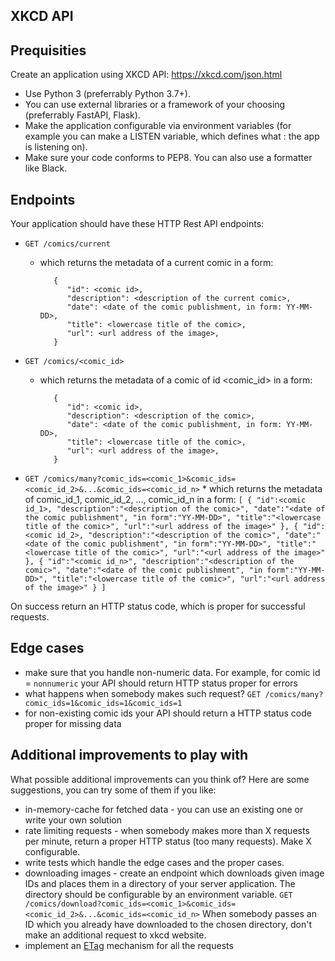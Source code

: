 XKCD API
-----------


Prequisities
--------------------

Create an application using XKCD API: https://xkcd.com/json.html

 * Use Python 3 (preferrably Python 3.7+). 
 * You can use external libraries or a framework of your choosing (preferrably FastAPI, Flask).
 * Make the application configurable via environment variables (for example you can make a LISTEN variable, which defines what <host>:<port> the app is listening on).
 * Make sure your code conforms to PEP8. You can also use a formatter like Black.

Endpoints
---------------------

Your application should have these HTTP Rest API endpoints:
 * `GET /comics/current`
    * which returns the metadata of a current comic in a form:
       ```
          {
             "id": <comic id>,
             "description": <description of the current comic>,
             "date": <date of the comic publishment, in form: YY-MM-DD>,
             "title": <lowercase title of the comic>,
             "url": <url address of the image>,
          }
       ```
             
 * `GET /comics/<comic_id>`
    * which returns the metadata of a comic of id <comic_id> in a form:
       ```
          {
             "id": <comic id>,
             "description": <description of the comic>,
             "date": <date of the comic publishment, in form: YY-MM-DD>,
             "title": <lowercase title of the comic>,
             "url": <url address of the image>,
          }
       ```
 * `GET /comics/many?comic_ids=<comic_1>&comic_ids=<comic_id_2>&...&comic_ids=<comic_id_n>`
       * which returns the metadata of comic_id_1, comic_id_2, ..., comic_id_n in a form:
       ```
                 [
            {
                "id":<comic id_1>,
                "description":"<description of the comic>",
                "date":"<date of the comic publishment",
                "in form":"YY-MM-DD>",
                "title":"<lowercase title of the comic>",
                "url":"<url address of the image>"
            },
            {
                "id":<comic id_2>,
                "description":"<description of the comic>",
                "date":"<date of the comic publishment",
                "in form":"YY-MM-DD>",
                "title":"<lowercase title of the comic>",
                "url":"<url address of the image>"
            },
            {
                "id":"<comic id_n>",
                "description":"<description of the comic>",
                "date":"<date of the comic publishment",
                "in form":"YY-MM-DD>",
                "title":"<lowercase title of the comic>",
                "url":"<url address of the image>"
            }
        ]
       ```
  
  On success return an HTTP status code, which is proper for successful requests.
       
 Edge cases
 -----------
 
  * make sure that you handle non-numeric data. For example, for comic id = `nonnumeric` your API should return HTTP status proper for errors
  * what happens when somebody makes such request? `GET /comics/many?comic_ids=1&comic_ids=1&comic_ids=1`
  * for non-existing comic ids your API should return a HTTP status code proper for missing data
  
 Additional improvements to play with
 ----------------------------------------
 
 What possible additional improvements can you think of? Here are some suggestions, you can try some of them if you like:
  * in-memory-cache for fetched data - you can use an existing one or write your own solution
  * rate limiting requests - when somebody makes more than X requests per minute, return a proper HTTP status (too many requests). Make X configurable.
  * write tests which handle the edge cases and the proper cases. 
  * downloading images - create an endpoint which downloads given image IDs and places them in a directory of your server application. The directory should be configurable by an environment variable. 
        `GET /comics/download?comic_ids=<comic_1>&comic_ids=<comic_id_2>&...&comic_ids=<comic_id_n>`
        When somebody passes an ID which you already have downloaded to the chosen directory, don't make an additional request to xkcd website. 
  * implement an [ETag](https://en.wikipedia.org/wiki/HTTP_ETag) mechanism for all the requests
